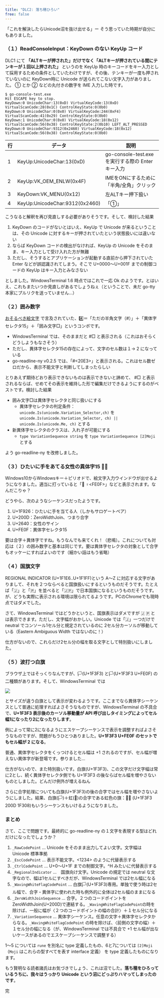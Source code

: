 ```yaml
---
title: "DLC2: 落ち穂ひろい"
free: false
---
```


「これを解決したらUnicode沼を抜け出せる」ー そう思っていた時期が自分にもありました。

### （１）ReadConsoleInput：KeyDown のない KeyUp コード

DLC1 にて **「ALTキーが押された」だけでなく「ALTキーが押されている間にテンキーが１回以上押された」** というのを KeyUp 時のキーコードをキー入力として採用するための条件としていたわけですが、その後、テンキーが一度も押されていないのに KeyDown時に Unicode が送られてこない文字入力がありました。
① とか ② などの丸付きの数字を IME 入力した時です。

```
$ go-console-test.exe
Hit ESCAPE key to stop.
KeyDown:0 UnicodeChar:13(0xD) VirtualKeyCode:13(0xD) VirtualScanCode:28(0x1C) ControlKeyState:0(0b0)
KeyDown:0 UnicodeChar:0(0x0) VirtualKeyCode:244(0xF4) VirtualScanCode:41(0x29) ControlKeyState:0(0b0)
KeyDown:1 UnicodeChar:0(0x0) VirtualKeyCode:18(0x12) VirtualScanCode:56(0x38) ControlKeyState:2(0b10) LEFT_ALT_PRESSED
KeyDown:0 UnicodeChar:9312(0x2460) VirtualKeyCode:18(0x12) VirtualScanCode:56(0x38) ControlKeyState:0(0b0)
```

| 行 | データ | 説明
|----|-------|------
| 1 | KeyUp:UnicodeChar:13(0xD) | go-console-test.exe を実行する際の Enterキー入力
| 2 | KeyUp:VK_OEM_ENLW(0x4F)  | IMEをONにするために「半角/全角」クリック
| 3 | KeyDown:VK_MENU(0x12) | 左ALTキー押下扱い
| 4 | KeyUp:UnicodeChar:9312(0x2460) | 「①」

こうなると解釈を再び見直しする必要がありそうです。そして、検討した結果

1. KeyDown のコードがないとはいえ、KeyUp で Unicode が来るということは、その Unicode に対するキーが押されていたという状態扱いには違いない
2. ならば KeyDown コードの検出がなければ、KeyUp の Unicode をそのまま、キー入力として受け入れた方が無難
3. ただし、そうするとアプリケーションが起動する直前から押下されていた Enter などが誤認識されてしまう。そこで U+0000～U+001F までの制御コードの KeyUp はキー入力とみなさない

としました。WindowsTerminal 1.6 時点ではこれで一応 Ok のようです。とはいえ、これもまたいつか見直しがあるでしょうねぇ（ということで、未だ go-tty 本家にプルリクを送っていません…）

### （２）囲み数字

[おそるべき絵文字](https://zenn.dev/spiegel/scraps/ade6bca6e3a48e) で言及されていた、#&#xFE0F;&#x20E3;＝「ただの半角文字（#）」＋「異体字セレクタ15」＋「囲み文字□」というコンボです。

- WindowsTerminal では、そのままだと #□ と表示される（これはおそらくどうしようもなさそう）
- ただし、異体字セレクタ15の存在によって、文字のセル数は１→ 2 になっている
- go-readline-ny v0.2.5 では、「#&lt;20E3&gt;」と表示される。これはセル数ゼロだから、表示不能文字と判断してしまったらしい

とりあえず期待どおり表示できないものは表示できないと諦めて、 #□ と表示されるならば、せめてその表示を維持した形で編集だけできるようにするのがベストです。検討した結果

- 囲み文字□は異体字セレクタと同じ扱いにする
	- 異体字セレクタの判定条件： `unicode.Is(unicode.Variation_Selector,ch)` を `unicode.Is(unicode.Variation_Selector, ch) || unicode.Is(unicode.Me, ch)` とする
- 新異体字セレクタのクラスは、入れ子が可能にする
	- `type VariationSequence string` を `type VariationSequence [2]Moji` とする

よう go-readline-ny を改修しました。

### （３）ひたいに手をあてる女性の異体字15 🤦‍♀️

Windows10からWindowsキー＋ピリオドで、絵文字入力ウインドウが出せるようになりました。適当に打っていると「🤦 ♀&lt;FE0F&gt;」などと表示されます。なんだこりゃ？

どうやら、次のようなシーケンスだったようです。
1. U+1F926：ひたいに手を当てる人（しかもサロゲートペア）
2. U+200D：ZeroWidthJoin、つまり合字
3. U+2640：女性のサイン
4. U+FE0F：異体字セレクタ15

要は合字＋異体字ですね。もうなんでも来てくれ！（悲鳴）。これについても対応は（２）の囲み数字と基本は同じです。要は異体字セレクタの対象として合字もオッケーにすればよいのです（細かい話はもう省略）

### （４）国旗文字

REGIONAL INDICATOR (U+1F1E6..U+1F1FF)という A～Z に対応する文字がありまして、それを２つならべると国旗扱いにするというものだそうです。たとえば「&#x1f1ef;」と「&#x1f1f5;」を並べると「&#x1f1ef;&#x1f1f5;」で日本国旗になるというものだそうです。が、どうも実際に表示される環境は限られてるようです。PCのChromeでも現時点ではダメでした。

さて、WindowsTerminal ではどうかというと、国旗表示はダメですが &#x1f1ef; &#x1f1f5; とは表示できます。ただし、文字幅がおかしい。Unicode では「&#x1f1ef;」一つだけで neutral でコンソール1セル分と規定されているのに 2セル分カーソルが移動している（Eastern Ambiguous Width ではないのに！）

仕方がないので、これらだけ2セル分の幅を取る文字として特別扱いにしました。

### （５）波打つ白旗

ブラウザ上ではそっくりなんですが、&#x1F3F3;(U+1F3F3) と&#x1F3F3;&#xFE0F;(U+1F3F3 U+FE0F) の二種類があります。そして、WindowsTerminal では

![](https://storage.googleapis.com/zenn-user-upload/8esao4aqqkzafb2kbd2dlj7stsgu)

とサイズが違う白旗として表示が変わるようです。ここまでなら異体字シーケンスとして普通に処理すればよさそうなものですが、WindowsTerminal の不具合で、**U+1F3F3 表示後のカーソル移動量が API 呼び出しタイミングによってセル幅1になったり2になったりします**。

例によって常に2になるようにエスケープシーケンスで表示を調整すればよさそうなものですが、問題がもうひとつありました。**U+1F3F3 U+FE0F のセットでもセル幅が 2 になる**。

普通、異体字セレクタをくっつけるとセル幅は +1 されるのですが、セル幅が増えない異体字が新登場です。参りました…

仕方がないので、また特別扱いです。白旗(U+1F3F3)、この文字だけ文字幅は常に2とし、続く異体字セレクタ側でも U+1F3F3 の後ならばセル幅を増やさないものとしました。どんだけ例外が増えるねん

さらに合字処理についても白旗(U+1F3F3)の後の合字ではセル幅を増やさないようにしました。結果、白旗(&#x1F3F3;)＋虹(&#x1F308;)の合字である虹色の旗：🏳‍🌈 (U+1F3F3 200D 1F308)もいうシーケンスもいけるようになりました。

### まとめ

さて、ここで問題です。最終的に go-readline-ny の１文字を表現する型はどれだけになったでしょうか？

1. `_RawCodePoint` … Unicode をそのまま出力してよい文字。文字幅は Unicode 標準準拠
2. `_EscCodePoint` … 表示不能文字。&lt;1234&gt; のように代替表示する
3. `_CtrlCodePoint` … U+0～U+1F までの制御文字。^H みたいに代替表示する
4. `_RegionalIndicator` …　国旗向け文字。Unicode の規定では neutral な文字なので、幅は1セルにすべきだが、WindowsTerminal では2セル幅になる
5. `_WavingWhiteFlagCodePoint` … 白旗&#x1F3F3;(U+1F3F3)専用。単独で使う時は2セル幅で、合字・異体字に使われた時も例外的に全体は2セル幅のままになる
6. `_ZeroWidthJoinSequence` … 合字。２つのコードポイントを ZeroWidthJoin(U+200D)で連結する。`_WavingWhiteFlagCodePoint`の時を除けば、一般に幅が〈２つのコードポイントの幅の合計〉＋１セル分になる
7. `_VariationSequence` … 異体字シーケンス。任意の文字＋異体字セレクタからなる。`_WavingWhiteFlagCodePoint` の時を除けば、〈前側の文字の幅〉＋１セル分の幅になる（が、WindowsTerminal では不具合で +1 セル幅が出ないケースがあるのでエスケープシーケンスで調整する）

1～5 については `rune` を別名に type 定義したもの、6と7については `[2]Moji`（`Moji` はこれらの型すべてを表す interface 定義） を type 定義したものになります。

もう賢明なる読者諸氏はお気づきでしょう、これは沼でした。**落ち穂をひろっているうちに、我々はうっかり Unicode という沼にどっぷりハマってしまったのです**。

完